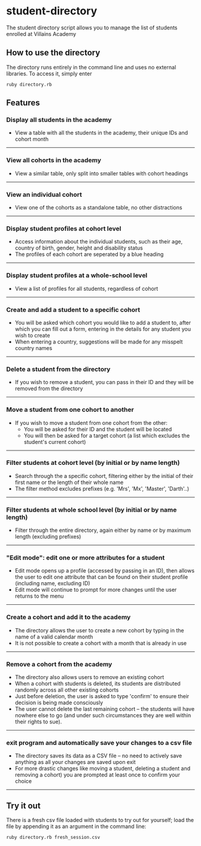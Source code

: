 # student-directory #

The student directory script allows you to manage the list of students enrolled at Villains Academy

## How to use the directory ##

The directory runs entirely in the command line and uses no external libraries.
To access it, simply enter
    
    ruby directory.rb

## Features ##

### Display all students in the academy
   - View a table with all the students in the academy, their unique IDs and cohort month
-----------------------------------
### View all cohorts in the academy
   - View a similar table, only split into smaller tables with cohort headings
-----------------------------------
### View an individual cohort
   - View one of the cohorts as a standalone table, no other distractions
-----------------------------------
### Display student profiles at cohort level
   - Access information about the individual students, such as their age, country of birth, gender, height and disability status
   - The profiles of each cohort are seperated by a blue heading
-----------------------------------
### Display student profiles at a whole-school level
   - View a list of profiles for all students, regardless of cohort
-----------------------------------
### Create and add a student to a specific cohort
   - You will be asked which cohort you would like to add a student to, after which you can fill out a form, entering in the details for any student you wish to create
   - When entering a country, suggestions will be made for any misspelt country names
-----------------------------------
### Delete a student from the directory
   - If you wish to remove a student, you can pass in their ID and they will be removed from the directory
-----------------------------------
### Move a student from one cohort to another
   - If you wish to move a student from one cohort from the other:
     - You will be asked for their ID and the student will be located
     - You will then be asked for a target cohort (a list which excludes the student's current cohort)
-----------------------------------
### Filter students at cohort level (by initial or by name length)
   - Search through the a specific cohort, filtering either by the initial of their first name or the length of their whole name
   - The filter method excludes prefixes (e.g. 'Mrs', 'Mx', 'Master', 'Darth'..)
-----------------------------------
### Filter students at whole school level (by initial or by name length)
   - Filter through the entire directory, again either by name or by maximum length (excluding prefixes)
-----------------------------------
### "Edit mode": edit one or more attributes for a student
   - Edit mode opens up a profile (accessed by passing in an ID), then allows the user to edit one attribute that can be found on their student profile (including name, excluding ID)
   - Edit mode will continue to prompt for more changes until the user returns to the menu
-----------------------------------
### Create a cohort and add it to the academy
   - The directory allows the user to create a new cohort by typing in the name of a valid calendar month
   - It is not possible to create a cohort with a month that is already in use
-----------------------------------
### Remove a cohort from the academy
   - The directory also allows users to remove an existing cohort
   - When a cohort with students is deleted, its students are distributed randomly across all other existing cohorts
   - Just before deletion, the user is asked to type 'confirm' to ensure their decision is being made consciously
   - The user cannot delete the last remaining cohort – the students will have nowhere else to go (and under such circumstances they are well within their rights to sue).
   
-----------------------------------
   
### exit program and automatically save your changes to a csv file
   - The directory saves its data as a CSV file – no need to actively save anything as all your changes are saved upon exit
   - For more drastic changes like moving a student, deleting a student and removing a cohort) you are prompted at least once to confirm your choice

-----------------------------------

## Try it out ##

There is a fresh csv file loaded with students to try out for yourself; load the file by appending it as an argument in the command line:


    ruby directory.rb fresh_session.csv
    
    
